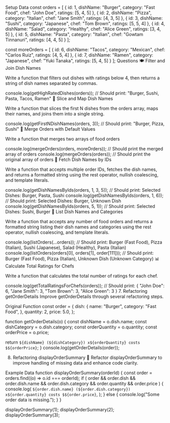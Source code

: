 Setup Data
const orders = [
{ id: 1, dishName: "Burger", category: "Fast Food", chef: "John Doe", ratings: [5, 4, 5] },
{ id: 2, dishName: "Pizza", category: "Italian", chef: "Jane Smith", ratings: [4, 3, 5] },
{ id: 3, dishName: "Sushi", category: "Japanese", chef: "Tom Brown", ratings: [5, 5, 4] },
{ id: 4, dishName: "Salad", category: "Healthy", chef: "Alice Green", ratings: [3, 4, 5] },
{ id: 5, dishName: "Pasta", category: "Italian", chef: "Gowtam Tinnanuri", ratings: [4, 4, 5] }
];

const moreOrders = [
{ id: 6, dishName: "Tacos", category: "Mexican", chef: "Carlos Ruiz", ratings: [4, 5, 4] },
{ id: 7, dishName: "Ramen", category: "Japanese", chef: "Yuki Tanaka", ratings: [5, 4, 5] }
];
Questions
🍽️ Filter and Join Dish Names

Write a function that filters out dishes with ratings below 4, then returns a string of dish names separated by commas.

console.log(getHighRatedDishes(orders));
// Should print: "Burger, Sushi, Pasta, Tacos, Ramen"
🍔 Slice and Map Dish Names

Write a function that slices the first N dishes from the orders array, maps their names, and joins them into a single string.

console.log(getFirstNDishNames(orders, 3));
// Should print: "Burger, Pizza, Sushi"
🍲 Merge Orders with Default Values

Write a function that merges two arrays of food orders

console.log(mergeOrders(orders, moreOrders)); // Should print the merged array of orders
console.log(mergeOrders(orders)); // Should print the original array of orders
🥗 Fetch Dish Names by IDs

Write a function that accepts multiple order IDs, fetches the dish names, and returns a formatted string using the rest operator, nullish coalescing, and template literals.

console.log(getDishNamesByIds(orders, 1, 3, 5));
// Should print: Selected Dishes: Burger, Pasta, Sushi
console.log(getDishNamesByIds(orders, 1, 6));
// Should print: Selected Dishes: Burger, Unknown Dish
console.log(getDishNamesByIds(orders, 5, 1));
// Should print: Selected Dishes: Sushi, Burger
🍜 List Dish Names and Categories

Write a function that accepts any number of food orders and returns a formatted string listing their dish names and categories using the rest operator, nullish coalescing, and template literals.

console.log(listOrders(...orders));
// Should print: Burger (Fast Food), Pizza (Italian), Sushi (Japanese), Salad (Healthy), Pasta (Italian)
console.log(listOrders(orders[0], orders[1], order[111]));
// Should print: Burger (Fast Food), Pizza (Italian), Unknown Dish (Unknown Category)
📊 Calculate Total Ratings for Chefs

Write a function that calculates the total number of ratings for each chef.

console.log(getTotalRatingsForChefs(orders));
// Should print: { "John Doe": 6, "Jane Smith": 3, "Tom Brown": 3, "Alice Green": 3 } 7. Refactoring getOrderDetails
Improve getOrderDetails through several refactoring steps.

Original Function
const order = {
dish: {
name: "Burger",
category: "Fast Food",
},
quantity: 2,
price: 5.0,
};

function getOrderDetails(o) {
const dishName = o.dish.name;
const dishCategory = o.dish.category;
const orderQuantity = o.quantity;
const orderPrice = o.price;

return `${dishName} (${dishCategory}) x${orderQuantity} costs $${orderPrice}`;
}
console.log(getOrderDetails(order));

8. Refactoring displayOrderSummary 🚚
   Refactor displayOrderSummary to improve handling of missing data and enhance code clarity.

Example Data
function displayOrderSummary(orderId) {
const order = orders.find((o) => o.id === orderId);
if (
order &&
order.dish &&
order.dish.name &&
order.dish.category &&
order.quantity &&
order.price
) {
console.log(
`${order.dish.name} (${order.dish.category}) x${order.quantity} costs $${order.price}`,
);
} else {
console.log("Some order data is missing.");
}
}

displayOrderSummary(1);
displayOrderSummary(2);
displayOrderSummary(3);

